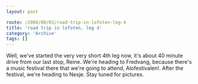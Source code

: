 ```yaml
---
layout: post

route: /2008/08/01/road-trip-in-lofoten-leg-4
title: 'road trip in lofoten, leg 4'
category: 'Archive'
tags: []
---
```


Well, we've started the very very short 4th leg now, it's about 40 minute drive
from our last stop, Reine. We're heading to Fredvang, because there's a music
festival there that we're going to attend, Alofestivalen!. After the festival,
we're heading to Nesje. Stay tuned for pictures.
